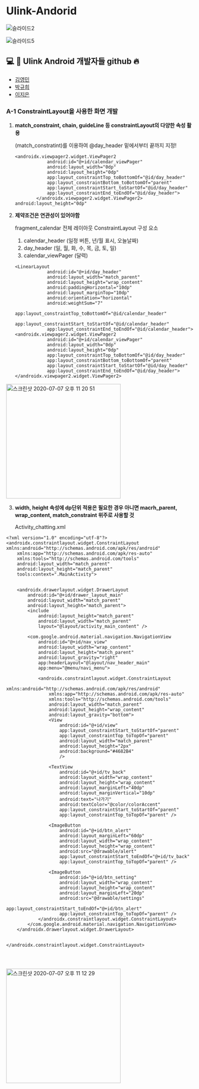 # Ulink-Andorid


![슬라이드2](https://user-images.githubusercontent.com/53978090/86901061-0d684f00-c147-11ea-9a83-89c0e900341f.png)

![슬라이드5](https://user-images.githubusercontent.com/53978090/86901042-08a39b00-c147-11ea-93a9-327a0abdcd2b.png)


## :computer: :information_desk_person: Ulink Android 개발자들 github :fire:

- [김영민](https://github.com/kym1924)
- [박규희](https://github.com/gch0925)
- [이지은](https://github.com/leejieun1121)

### A-1 ConstraintLayout을 사용한 화면 개발

1. **match_constraint, chain, guideLine 등 constraintLayout의 다양한 속성 활용**

   (match_constratint)를 이용하여 @day_header 밑에서부터 끝까지 지정!

   ~~~
   <androidx.viewpager2.widget.ViewPager2
               android:id="@+id/calendar_viewPager"
               android:layout_width="0dp"
               android:layout_height="0dp"
               app:layout_constraintTop_toBottomOf="@id/day_header"
               app:layout_constraintBottom_toBottomOf="parent"
               app:layout_constraintStart_toStartOf="@id/day_header"
               app:layout_constraintEnd_toEndOf="@id/day_header">
           </androidx.viewpager2.widget.ViewPager2>
   android:layout_height="0dp" 
   ~~~

   

 2. **제약조건은 연관성이 있어야함**

    fragment_calendar
    전체 레이아웃
    ConstraintLayout
    구성 요소

    1. calendar_header (일정 버튼, 년/월 표시, 오늘날짜)
    2. day_header (일, 월, 화, 수, 목, 금, 토, 일)
    3. calendar_viewPager (달력)


    ~~~
    <LinearLayout
                android:id="@+id/day_header"
                android:layout_width="match_parent"
                android:layout_height="wrap_content"
                android:paddingHorizontal="10dp"
                android:layout_marginTop="10dp"
                android:orientation="horizontal"
                android:weightSum="7"
                app:layout_constraintTop_toBottomOf="@id/calendar_header"
                app:layout_constraintStart_toStartOf="@id/calendar_header"
                app:layout_constraintEnd_toEndOf="@id/calendar_header">
    <androidx.viewpager2.widget.ViewPager2
                android:id="@+id/calendar_viewPager"
                android:layout_width="0dp"
                android:layout_height="0dp"
                app:layout_constraintTop_toBottomOf="@id/day_header"
                app:layout_constraintBottom_toBottomOf="parent"
                app:layout_constraintStart_toStartOf="@id/day_header"
                app:layout_constraintEnd_toEndOf="@id/day_header">
    </androidx.viewpager2.widget.ViewPager2>
    ~~~
    
    

<img width="308" alt="스크린샷 2020-07-07 오후 11 20 51" src="https://user-images.githubusercontent.com/53978090/86795452-8b294d80-c0a8-11ea-8f91-cfcf7989d36c.png">


3. **width, height 속성에 dp단위 적용은 필요한 경우 아니면 macrh_parent, wrap_content, match_constraint 위주로 사용할 것**

   Activity_chatting.xml	

~~~
<?xml version="1.0" encoding="utf-8"?>
<androidx.constraintlayout.widget.ConstraintLayout xmlns:android="http://schemas.android.com/apk/res/android"
    xmlns:app="http://schemas.android.com/apk/res-auto"
    xmlns:tools="http://schemas.android.com/tools"
    android:layout_width="match_parent"
    android:layout_height="match_parent"
    tools:context=".MainActivity">


    <androidx.drawerlayout.widget.DrawerLayout
        android:id="@+id/drawer_layout_main"
        android:layout_width="match_parent"
        android:layout_height="match_parent">
        <include
            android:layout_height="match_parent"
            android:layout_width="match_parent"
            layout="@layout/activity_main_content" />

        <com.google.android.material.navigation.NavigationView
            android:id="@+id/nav_view"
            android:layout_width="wrap_content"
            android:layout_height="match_parent"
            android:layout_gravity="right"
            app:headerLayout="@layout/nav_header_main"
            app:menu="@menu/navi_menu">

            <androidx.constraintlayout.widget.ConstraintLayout
                xmlns:android="http://schemas.android.com/apk/res/android"
                xmlns:app="http://schemas.android.com/apk/res-auto"
                xmlns:tools="http://schemas.android.com/tools"
                android:layout_width="match_parent"
                android:layout_height="wrap_content"
                android:layout_gravity="bottom">
                <View
                    android:id="@+id/view"
                    app:layout_constraintStart_toStartOf="parent"
                    app:layout_constraintTop_toTopOf="parent"
                    android:layout_width="match_parent"
                    android:layout_height="2px"
                    android:background="#4682B4"
                    />

                <TextView
                    android:id="@+id/tv_back"
                    android:layout_width="wrap_content"
                    android:layout_height="wrap_content"
                    android:layout_marginLeft="40dp"
                    android:layout_marginVertical="10dp"
                    android:text="나가기"
                    android:textColor="@color/colorAccent"
                    app:layout_constraintStart_toStartOf="parent"
                    app:layout_constraintTop_toTopOf="parent" />

                <ImageButton
                    android:id="@+id/btn_alert"
                    android:layout_marginLeft="60dp"
                    android:layout_width="wrap_content"
                    android:layout_height="wrap_content"
                    android:src="@drawable/alert"
                    app:layout_constraintStart_toEndOf="@+id/tv_back"
                    app:layout_constraintTop_toTopOf="parent" />

                <ImageButton
                    android:id="@+id/btn_setting"
                    android:layout_width="wrap_content"
                    android:layout_height="wrap_content"
                    android:layout_marginLeft="20dp"
                    android:src="@drawable/settings"
                    app:layout_constraintStart_toEndOf="@+id/btn_alert"
                    app:layout_constraintTop_toTopOf="parent" />
            </androidx.constraintlayout.widget.ConstraintLayout>
        </com.google.android.material.navigation.NavigationView>
    </androidx.drawerlayout.widget.DrawerLayout>


</androidx.constraintlayout.widget.ConstraintLayout>




~~~

<img width="308" alt="스크린샷 2020-07-07 오후 11 12 29" src="https://user-images.githubusercontent.com/53978090/86794939-03dbda00-c0a8-11ea-9674-1a0494e303ab.png">




